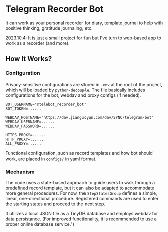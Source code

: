 # Telegram Recorder Bot

It can work as your personal recorder for diary, template journal to help with positive thinking, gratitude journaling, etc.

2023.10.4: It is just a small project for fun but I've turn to web-based app to work as a recorder (and more).

## How It Works?

### Configuration

Privacy-sensitive configurations are stored in `.env` at the root of the project, which will be loaded by `python-decouple`. The file basically includes configurations for the bot, webdav and proxy configs (if needed).

```plaintext
BOT_USERNAME="@telebot_recorder_bot"
BOT_TOKEN=......

WEBDAV_HOSTNAME="https://dav.jianguoyun.com/dav/SYNC/telegram-bot"
WEBDAV_USERNAME=......
WEBDAV_PASSWORD=......

HTTPS_PROXY=......
HTTP_PROXY=......
ALL_PROXY=......
```

Functional configuration, such as record templates and how bot should work, are placed in `configs/` in yaml format.

### Mechanism

The code uses a state-based approach to guide users to walk through a predefined record template, but it can also be adapted to accommodate more general procedures. For now, the `StepStatesGroup` defines a simple, linear, one-directional procedure. Registered commands are used to enter the starting states and proceed to the next step.

It utilizes a local JSON file as a TinyDB database and employs webdav for data persistance. (For improved functionality, it is recommended to use a proper online database service.")
